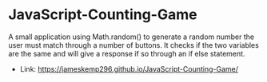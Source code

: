 # JavaScript-Counting-Game
A small application using Math.random() to generate a random number the user must match through a number of buttons. It checks if the two variables are the same and will give a response if so through an if else statement.
* Link: https://jameskemp296.github.io/JavaScript-Counting-Game/
